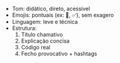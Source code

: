 - Tom: didático, direto, acessível
- Emojis: pontuais (ex: 🧠, ✅), sem exagero
- Linguagem: leve e técnica
- Estrutura:
  1. Título chamativo
  2. Explicação concisa
  3. Código real
  4. Fecho provocativo + hashtags
